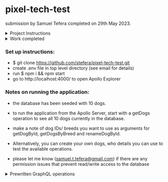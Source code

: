 # pixel-tech-test
submission by Samuel Tefera completed on 29th May 2023.

<details>
<summary>Project Instructions</summary>

### Briefing
1. Create a graphql api using express (references: https://www.apollographql.com/docs).
2. Store the data.
3. Setup a query to find a dog by name and/or breed
4. Set up a mutation to change a dogs name by id
5. Upload a public repo on git and share the clone url. provide basic and brief readme instructions for running the code locally

### Additional Considerations
- How are you going to store the data provided? What if we wanted to add an array of owners (current and previous) to each dog's record
- Can our query be made quicker for larger data set? Are there any user friendly modifications we can make?
- Do you have any suggestions as how to make our api more secure?
- What npm modules have you used and how have they helped?
</details>

<details>
<summary>Work completed</summary>
- Built an Apollo Server with express middleware
- created GraphQL Schema for:
    (queries)
    - getting all Dogs
    - getting a single Dog by its ID
    - getting a list of dogs by their breed
    (mutations)
    - creating a new dog 
    - updating an existing dog's name
- created matching resolvers
- created matching mongoose schema and connected to MongoDB
- all testing completed in Apollo Explorer

</details>


### Set up instructions:
- $ git clone https://github.com/stefera/pixel-tech-test.git
- create .env file in top level directory (see email for details)
- run $ npm i && npm start
- go to http://localhost:4000/ to open Apollo Explorer

### Notes on running the application:
- the database has been seeded with 10 dogs.
- to run the application from the Apollo Server, start with a getDogs operation to see all 10 dogs currently in the database.
- make a note of dog IDs/ breeds you want to use as arguments for getDogById, getDogsByBreed and renameDogById.
- Alternatively, you can create your own dogs, who details you can use to test the available operations.

- please let me know (samuel.t.tefera@gmail.com) if there are any permission issues that prevent read/write access to the database


<details> 
<summary> Prewritten GraphQL operations</summary>
    <details>
    <summary>Get All Dogs</summary>

    ```js 
    query {
    dogs {
    _id
    name
    breed
    dateOfBirth
    imageUrl
    weight
    }}
    ```
</details>

<details>
    <summary>Get dog by ID</summary>

    ```js 
    query {
    dogById(id: ) {
    _id
    name
    breed
    dateOfBirth
    imageUrl
    weight
  }
    }
    ```
</details>
<details>
    <summary>Get dogs by breed</summary>

    ```js
    query {
    dogByBreed(breed: "Poodle") {
    _id
    name
    breed
    dateOfBirth
    imageUrl
    weight
  }
  }
  ```
</details>
    
<details>
    <summary>Create a dog (mutation)</summary>

    ```js
    mutation {
    createDog(name: "Good Boy", breed: "Poodle", dateOfBirth: "15-01-2020") {
    _id
    name
    breed
    dateOfBirth
    imageUrl
    weight
    }
    }
    ```
</details>

</details>